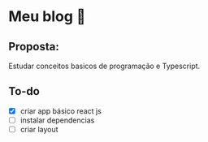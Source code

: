 # Meu blog :closed_book:

## Proposta:

Estudar conceitos basicos de programação e Typescript.

## To-do

- [x] criar app básico react js
- [ ] instalar dependencias
- [ ] criar layout
